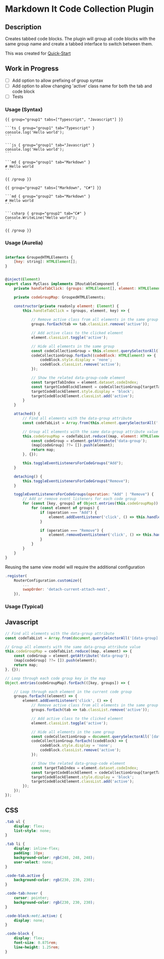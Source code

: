 # Markdown It Code Collection Plugin

## Description

Creates tabbed code blocks. The plugin will group all code blocks with the same group name and create a tabbed interface to switch between them.

This was created for [Quick-Start](https://github.com/PhilipTKC/quick-start)

## Work in Progress

- [ ] Add option to allow prefixing of group syntax
- [ ] Add option to allow changing 'active' class name for both the tab and code block
- [ ] Tests

### Usage (Syntax)

    {{ group="group1" tabs=["Typescript", "Javascript"] }}

    ```ts { group="group1" tab="Typescript" }
    console.log('Hello world');
    ```

    ```js { group="group1" tab="Javascript" }
    console.log('Hello world');
    ```

    ```md { group="group1" tab="Markdown" }
    # Hello world
    ```

    {{ /group }}

    {{ group="group2" tabs=["Markdown", "C#"] }}

    ```md { group="group2" tab="Markdown" }
    # Hello world
    ```

    ```csharp { group="group2" tab="C#" }
    Console.WriteLine("Hello world");
    ```

    {{ /group }}

### Usage (Aurelia)

```js

interface GroupedHTMLElements {
    [key: string]: HTMLElement[];
}


@inject(Element)
export class MyClass implements IRoutableComponent {
    private handleTabClick: (groups: HTMLElement[], element: HTMLElement, key: string) => void;

    private codeGroupMap: GroupedHTMLElements;

    constructor(private readonly element: Element) {
        this.handleTabClick = (groups, element, key) => {
            
            // Remove active class from all elements in the same group
            groups.forEach(tab => tab.classList.remove('active'));

            // Add active class to the clicked element
            element.classList.toggle('active');

            // Hide all elements in the same group
            const codeCollectionGroup = this.element.querySelectorAll(`[data-code-group="${key}"]`)
            codeCollectionGroup.forEach((codeBlock: HTMLElement) => {
                codeBlock.style.display = 'none';
                codeBlock.classList.remove('active');
            });

            // Show the related data-group-code element
            const targetTabIndex = element.dataset.codeIndex;
            const targetCodeBlockElement = codeCollectionGroup[targetTabIndex] as HTMLElement;
            targetCodeBlockElement.style.display = 'block';
            targetCodeBlockElement.classList.add('active');
        }
    }

    attached() {
        // Find all elements with the data-group attribute
        const codeTabList = Array.from(this.element.querySelectorAll('[data-group]'));

        // Group all elements with the same data-group attribute value
        this.codeGroupMap = codeTabList.reduce((map, element: HTMLElement) => {
            const codeGroup = element.getAttribute('data-group');
            (map[codeGroup] ??= []).push(element);
            return map;
        }, {});

        this.toggleEventListenersForCodeGroups("Add");
    }

    detaching() {
        this.toggleEventListenersForCodeGroups("Remove");
    }

    toggleEventListenersForCodeGroups(operation: "Add" | "Remove") {
        // Add or remove event listeners for each code group
        for (const [key, groups] of Object.entries(this.codeGroupMap)) {
            for (const element of groups) {
                if (operation === "Add") {
                    element.addEventListener('click', () => this.handleTabClick(groups, element, key));
                }

                if (operation === "Remove") {
                    element.removeEventListener('click', () => this.handleTabClick(groups, element, key));
                }
            }
        }
    }
}
```

Reusing the same view model will require the additional configuration

```js
.register(
    RouterConfiguration.customize({
        ...
        swapOrder: 'detach-current-attach-next',
    }),
```

### Usage (Typical)

## Javascript

```js
// Find all elements with the data-group attribute
const codeTabList = Array.from(document.querySelectorAll('[data-group]'));

// Group all elements with the same data-group attribute value
this.codeGroupMap = codeTabList.reduce((map, element) => {
    const codeGroup = element.getAttribute('data-group');
    (map[codeGroup] ??= []).push(element);
    return map;
}, {});

// Loop through each code group key in the map
Object.entries(codeGroupMap).forEach(([key, groups]) => {

    // Loop through each element in the current code group
    groups.forEach((element) => {
        element.addEventListener('click', () => {
            // Remove active class from all elements in the same group
            groups.forEach(tab => tab.classList.remove('active'));

            // Add active class to the clicked element
            element.classList.toggle('active');

            // Hide all elements in the same group
            const codeCollectionGroup = document.querySelectorAll(`[data-code-group="${key}"]`)
            codeCollectionGroup.forEach((codeBlock) => {
                codeBlock.style.display = 'none';
                codeBlock.classList.remove('active');
            });

            // Show the related data-group-code element
            const targetTabIndex = element.dataset.codeIndex;
            const targetCodeBlockElement = codeCollectionGroup[targetTabIndex];
            targetCodeBlockElement.style.display = 'block';
            targetCodeBlockElement.classList.add('active');
        });
    });
});
```

## CSS

```css
.tab ul {
    display: flex;
    list-style: none;
}

.tab li {
    display: inline-flex;
    padding: 10px;
    background-color: rgb(248, 248, 248);
    user-select: none;
}

.code-tab.active {
    background-color: rgb(230, 230, 230);
}

.code-tab:hover {
    cursor: pointer;
    background-color: rgb(230, 230, 230);
}

.code-block:not(.active) {
    display: none;
}

.code-block {
    display: flex;
    font-size: 0.875rem;
    line-height: 1.25rem;
}
```